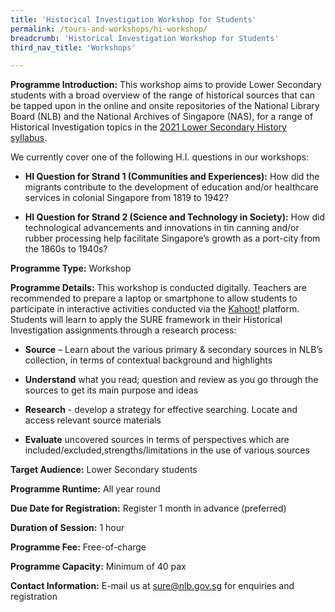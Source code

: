 ```yaml
---
title: 'Historical Investigation Workshop for Students'
permalink: /tours-and-workshops/hi-workshop/
breadcrumb: 'Historical Investigation Workshop for Students'
third_nav_title: 'Workshops'

---
```


**Programme Introduction:** This workshop aims to provide Lower Secondary students with a broad overview of the range of historical sources that can be tapped upon in the online and onsite repositories of the National Library Board (NLB) and the National Archives of Singapore (NAS), for a range of Historical Investigation topics in the [2021 Lower Secondary History syllabus](https://www.moe.gov.sg/-/media/files/secondary/syllabuses/humanities/2021-history-lower-secondary-syllabus.pdf).

We currently cover one of the following H.I. questions in our workshops:

- **HI Question for Strand 1 (Communities and Experiences):** How did the migrants contribute to the development of education and/or healthcare services in colonial Singapore from 1819 to 1942? 

- **HI Question for Strand 2 (Science and Technology in Society):** How did technological advancements and innovations in tin canning and/or rubber processing help facilitate Singapore’s growth as a port-city from the 1860s to 1940s? 

**Programme Type:** Workshop

**Programme Details:** This workshop is conducted digitally. Teachers are recommended to prepare a laptop or smartphone to allow students to participate in interactive activities conducted via the [Kahoot!](https://kahoot.it/) platform.  Students will learn to apply the SURE framework in their Historical Investigation assignments through a research process:

- **Source** – Learn about the various primary & secondary sources in NLB’s collection, in terms of contextual background and highlights
- **Understand** what you read; question and review as you go through the sources to get its main purpose and ideas

- **Research** - develop a strategy for effective searching. Locate and access relevant source materials
- **Evaluate** uncovered sources in terms of perspectives which are included/excluded,strengths/limitations in the use of various sources 

**Target Audience:** Lower Secondary students

**Programme Runtime:** All year round

**Due Date for Registration:** Register 1 month in advance (preferred)

**Duration of Session:** 1 hour

**Programme Fee:** Free-of-charge

**Programme Capacity:** Minimum of 40 pax

**Contact Information:** E-mail us at [sure@nlb.gov.sg](mailto:sure@nlb.gov.sg) for enquiries and registration